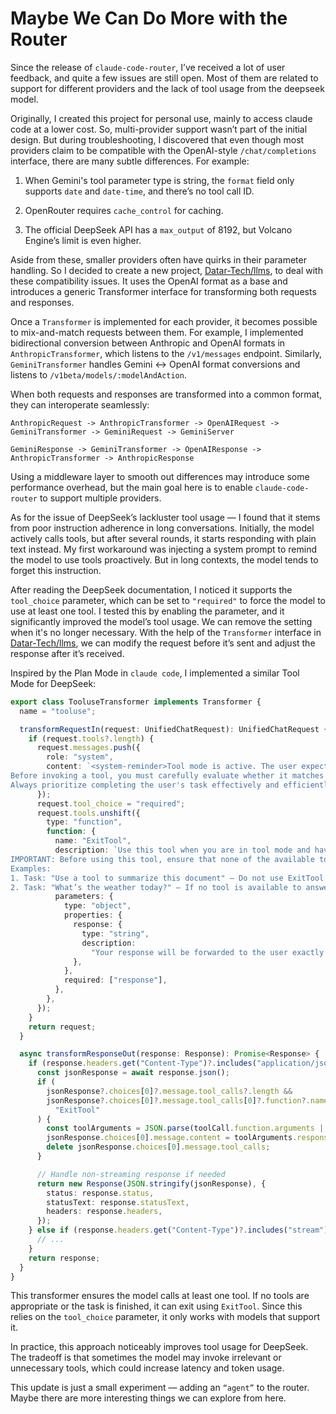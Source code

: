 # Maybe We Can Do More with the Router

Since the release of `claude-code-router`, I’ve received a lot of user feedback, and quite a few issues are still open. Most of them are related to support for different providers and the lack of tool usage from the deepseek model.

Originally, I created this project for personal use, mainly to access claude code at a lower cost. So, multi-provider support wasn’t part of the initial design. But during troubleshooting, I discovered that even though most providers claim to be compatible with the OpenAI-style `/chat/completions` interface, there are many subtle differences. For example:

1. When Gemini's tool parameter type is string, the `format` field only supports `date` and `date-time`, and there’s no tool call ID.

2. OpenRouter requires `cache_control` for caching.

3. The official DeepSeek API has a `max_output` of 8192, but Volcano Engine’s limit is even higher.

Aside from these, smaller providers often have quirks in their parameter handling. So I decided to create a new project, [Datar-Tech/llms](https://github.com/Datar-Tech/llms), to deal with these compatibility issues. It uses the OpenAI format as a base and introduces a generic Transformer interface for transforming both requests and responses.

Once a `Transformer` is implemented for each provider, it becomes possible to mix-and-match requests between them. For example, I implemented bidirectional conversion between Anthropic and OpenAI formats in `AnthropicTransformer`, which listens to the `/v1/messages` endpoint. Similarly, `GeminiTransformer` handles Gemini <-> OpenAI format conversions and listens to `/v1beta/models/:modelAndAction`.

When both requests and responses are transformed into a common format, they can interoperate seamlessly:

```
AnthropicRequest -> AnthropicTransformer -> OpenAIRequest -> GeminiTransformer -> GeminiRequest -> GeminiServer
```

```
GeminiResponse -> GeminiTransformer -> OpenAIResponse -> AnthropicTransformer -> AnthropicResponse
```

Using a middleware layer to smooth out differences may introduce some performance overhead, but the main goal here is to enable `claude-code-router` to support multiple providers.

As for the issue of DeepSeek’s lackluster tool usage — I found that it stems from poor instruction adherence in long conversations. Initially, the model actively calls tools, but after several rounds, it starts responding with plain text instead. My first workaround was injecting a system prompt to remind the model to use tools proactively. But in long contexts, the model tends to forget this instruction.

After reading the DeepSeek documentation, I noticed it supports the `tool_choice` parameter, which can be set to `"required"` to force the model to use at least one tool. I tested this by enabling the parameter, and it significantly improved the model’s tool usage. We can remove the setting when it's no longer necessary. With the help of the `Transformer` interface in [Datar-Tech/llms](https://github.com/Datar-Tech/llms), we can modify the request before it’s sent and adjust the response after it’s received.

Inspired by the Plan Mode in `claude code`, I implemented a similar Tool Mode for DeepSeek:

```typescript
export class TooluseTransformer implements Transformer {
  name = "tooluse";

  transformRequestIn(request: UnifiedChatRequest): UnifiedChatRequest {
    if (request.tools?.length) {
      request.messages.push({
        role: "system",
        content: `<system-reminder>Tool mode is active. The user expects you to proactively execute the most suitable tool to help complete the task. 
Before invoking a tool, you must carefully evaluate whether it matches the current task. If no available tool is appropriate for the task, you MUST call the \`ExitTool\` to exit tool mode — this is the only valid way to terminate tool mode.
Always prioritize completing the user's task effectively and efficiently by using tools whenever appropriate.</system-reminder>`,
      });
      request.tool_choice = "required";
      request.tools.unshift({
        type: "function",
        function: {
          name: "ExitTool",
          description: `Use this tool when you are in tool mode and have completed the task. This is the only valid way to exit tool mode.
IMPORTANT: Before using this tool, ensure that none of the available tools are applicable to the current task. You must evaluate all available options — only if no suitable tool can help you complete the task should you use ExitTool to terminate tool mode.
Examples:
1. Task: "Use a tool to summarize this document" — Do not use ExitTool if a summarization tool is available.
2. Task: "What’s the weather today?" — If no tool is available to answer, use ExitTool after reasoning that none can fulfill the task.`,
          parameters: {
            type: "object",
            properties: {
              response: {
                type: "string",
                description:
                  "Your response will be forwarded to the user exactly as returned — the tool will not modify or post-process it in any way.",
              },
            },
            required: ["response"],
          },
        },
      });
    }
    return request;
  }

  async transformResponseOut(response: Response): Promise<Response> {
    if (response.headers.get("Content-Type")?.includes("application/json")) {
      const jsonResponse = await response.json();
      if (
        jsonResponse?.choices[0]?.message.tool_calls?.length &&
        jsonResponse?.choices[0]?.message.tool_calls[0]?.function?.name ===
          "ExitTool"
      ) {
        const toolArguments = JSON.parse(toolCall.function.arguments || "{}");
        jsonResponse.choices[0].message.content = toolArguments.response || "";
        delete jsonResponse.choices[0].message.tool_calls;
      }

      // Handle non-streaming response if needed
      return new Response(JSON.stringify(jsonResponse), {
        status: response.status,
        statusText: response.statusText,
        headers: response.headers,
      });
    } else if (response.headers.get("Content-Type")?.includes("stream")) {
      // ...
    }
    return response;
  }
}
```

This transformer ensures the model calls at least one tool. If no tools are appropriate or the task is finished, it can exit using `ExitTool`. Since this relies on the `tool_choice` parameter, it only works with models that support it.

In practice, this approach noticeably improves tool usage for DeepSeek. The tradeoff is that sometimes the model may invoke irrelevant or unnecessary tools, which could increase latency and token usage.

This update is just a small experiment — adding an `“agent”` to the router. Maybe there are more interesting things we can explore from here.